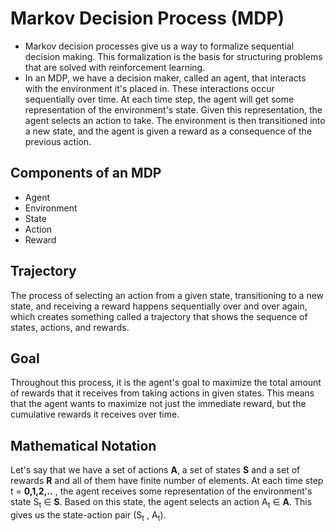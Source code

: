# Markov Decision Process (MDP)
* Markov decision processes give us a way to formalize sequential decision making. This formalization is the basis for structuring problems that are solved with reinforcement learning.
* In an MDP, we have a decision maker, called an agent, that interacts with the environment it's placed in. These interactions occur sequentially over time. At each time step, the agent will get some representation of the environment's state. Given this representation, the agent selects an action to take. The environment is then transitioned into a new state, and the agent is given a reward as a consequence of the previous action.
## Components of an MDP 
* Agent
* Environment
* State
* Action
* Reward
## Trajectory
The process of selecting an action from a given state, transitioning to a new state, and receiving a reward happens sequentially over and over again, which creates something called a trajectory that shows the sequence of states, actions, and rewards.
## Goal
Throughout this process, it is the agent's goal to maximize the total amount of rewards that it receives from taking actions in given states. This means that the agent wants to maximize not just the immediate reward, but the cumulative rewards it receives over time.
## Mathematical Notation
Let's say that we have a set of actions **A**, a set of states **S** and a set of rewards **R** and all of them have finite number of elements.
At each time step t = **0,1,2,..** , the agent receives some representation of the environment's state S<sub>t</sub> ∈ **S**. Based on this state, the agent selects an action  A<sub>t</sub> ∈ **A**. This gives us the state-action pair (S<sub>t</sub> , A<sub>t</sub>).
